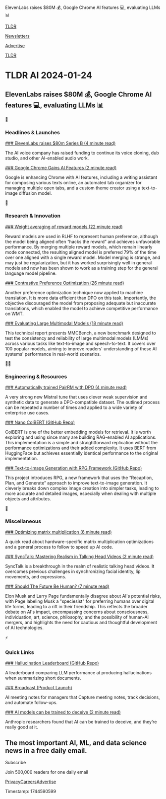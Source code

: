 ElevenLabs raises $80M 💰, Google Chrome AI features 💻, evaluating LLMs 📊

[TLDR](/)

[Newsletters](/newsletters)

[Advertise](https://advertise.tldr.tech/)

[TLDR](/)

# TLDR AI 2024-01-24

## ElevenLabs raises $80M 💰, Google Chrome AI features 💻, evaluating LLMs 📊

🚀

### Headlines & Launches

[### ElevenLabs raises $80m Series B (4 minute read)](https://elevenlabs.io/blog/series-b?utm_source=tldrai)

The AI voice company has raised funding to continue its voice cloning, dub studio, and other AI-enabled audio work.

[### Google Chrome Gains AI Features (2 minute read)](https://techcrunch.com/2024/01/23/google-chrome-gains-ai-features-including-a-writing-helper-theme-creator-and-tab-organizer/?utm_source=tldrai)

Google is enhancing Chrome with AI features, including a writing assistant for composing various texts online, an automated tab organizer for managing multiple open tabs, and a custom theme creator using a text-to-image diffusion model.

🧠

### Research & Innovation

[### Weight averaging of reward models (22 minute read)](https://arxiv.org/abs/2401.12187?utm_source=tldrai)

Reward models are used in RLHF to represent human preference, although the model being aligned often “hacks the reward” and achieves unfavorable performance. By merging multiple reward models, which remain linearly mode connected, the resulting aligned model is preferred 79% of the time over one aligned with a single reward model. Model merging is strange, and may just be regularization, but it has worked surprisingly well in general models and now has been shown to work as a training step for the general language model pipeline.

[### Contrastive Preference Optimization (26 minute read)](https://arxiv.org/abs/2401.08417?utm_source=tldrai)

Another preference optimization technique now applied to machine translation. It is more data efficient than DPO on this task. Importantly, the objective discouraged the model from proposing adequate but inaccurate translations, which enabled the model to achieve competitive performance on WMT.

[### Evaluating Large Multimodal Models (18 minute read)](https://arxiv.org/abs/2401.11943?utm_source=tldrai)

This technical report presents MMCBench, a new benchmark designed to test the consistency and reliability of large multimodal models (LMMs) across various tasks like text-to-image and speech-to-text. It covers over 100 popular models, aiming to improve readers' understanding of these AI systems' performance in real-world scenarios.

👨‍💻

### Engineering & Resources

[### Automatically trained PairRM with DPO (4 minute read)](https://huggingface.co/snorkelai/Snorkel-Mistral-PairRM-DPO?utm_source=tldrai)

A very strong new Mistral tune that uses clever weak supervision and synthetic data to generate a DPO-compatible dataset. The outlined process can be repeated a number of times and applied to a wide variety of enterprise use cases.

[### Nano ColBERT (GitHub Repo)](https://github.com/Hannibal046/nanoColBERT?utm_source=tldrai)

ColBERT is one of the better embedding models for retrieval. It is worth exploring and using since many are building RAG-enabled AI applications. This implementation is a simple and straightforward replication without the performance optimizations and their added complexity. It uses BERT from HuggingFace but achieves essentially identical performance to the original implementation.

[### Text-to-Image Generation with RPG Framework (GitHub Repo)](https://github.com/yangling0818/rpg-diffusionmaster?utm_source=tldrai)

This project introduces RPG, a new framework that uses the “Recaption, Plan, and Generate” approach to improve text-to-image generation. It cleverly breaks down complex image creation into simpler tasks, leading to more accurate and detailed images, especially when dealing with multiple objects and attributes.

🎁

### Miscellaneous

[### Optimizing matrix multiplication (6 minute read)](https://vaibhaw-vipul.medium.com/matrix-multiplication-optimizing-the-code-from-6-hours-to-1-sec-70889d33dcfa?utm_source=tldrai)

A quick read about hardware-specific matrix multiplication optimizations and a general process to follow to speed up AI code.

[### SyncTalk: Mastering Realism in Talking Head Videos (2 minute read)](https://ziqiaopeng.github.io/synctalk/?utm_source=tldrai)

SyncTalk is a breakthrough in the realm of realistic talking head videos. It overcomes previous challenges in synchronizing facial identity, lip movements, and expressions.

[### Should The Future Be Human? (7 minute read)](https://www.astralcodexten.com/p/should-the-future-be-human?utm_source=tldrai)

Elon Musk and Larry Page fundamentally disagree about AI's potential risks, with Page labeling Musk a "speciesist" for preferring humans over digital life forms, leading to a rift in their friendship. This reflects the broader debate on AI's impact, encompassing concerns about consciousness, individuation, art, science, philosophy, and the possibility of human-AI mergers, and highlights the need for cautious and thoughtful development of AI technologies.

⚡️

### Quick Links

[### Hallucination Leaderboard (GitHub Repo)](https://github.com/vectara/hallucination-leaderboard?utm_source=tldrai)

A leaderboard comparing LLM performance at producing hallucinations when summarizing short documents.

[### Broadcast (Product Launch)](https://www.withbroadcast.com/?utm_source=tldrai)

AI meeting notes for managers that Capture meeting notes, track decisions, and automate follow-ups.

[### AI models can be trained to deceive (2 minute read)](https://techcrunch.com/2024/01/13/anthropic-researchers-find-that-ai-models-can-be-trained-to-deceive?utm_source=tldrai)

Anthropic researchers found that AI can be trained to deceive, and they’re really good at it.

## The most important AI, ML, and data science news in a free daily email.

Subscribe

Join 500,000 readers for one daily email

[Privacy](/privacy)[Careers](https://jobs.ashbyhq.com/tldr.tech)[Advertise](/ai/advertise)

Timestamp: 1744590599